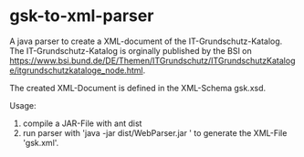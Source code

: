 gsk-to-xml-parser
=====================

A java parser to create a XML-document of the IT-Grundschutz-Katalog. The
IT-Grundschutz-Katalog is orginally published by the BSI on
https://www.bsi.bund.de/DE/Themen/ITGrundschutz/ITGrundschutzKataloge/itgrundschutzkataloge_node.html.

The created XML-Document is defined in the XML-Schema gsk.xsd.

Usage:
 1. compile a JAR-File with ant dist
 2. run parser with 'java -jar dist/WebParser.jar ' to generate the XML-File
    'gsk.xml'.